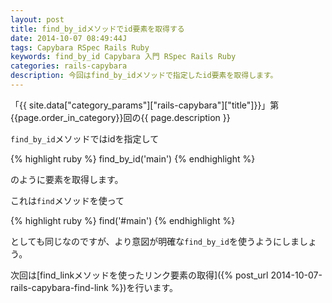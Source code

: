 ```yaml
---
layout: post
title: find_by_idメソッドでid要素を取得する
date: 2014-10-07 08:49:44J
tags: Capybara RSpec Rails Ruby
keywords: find_by_id Capybara 入門 RSpec Rails Ruby
categories: rails-capybara
description: 今回はfind_by_idメソッドで指定したid要素を取得します。
---
```


「{{ site.data["category_params"]["rails-capybara"]["title"]}}」第{{page.order_in_category}}回の{{ page.description }}

`find_by_id`メソッドではidを指定して

{% highlight ruby %}
find_by_id('main')
{% endhighlight %}

のように要素を取得します。

これは`find`メソッドを使って

{% highlight ruby %}
find('#main')
{% endhighlight %}

としても同じなのですが、より意図が明確な`find_by_id`を使うようにしましょう。

次回は[find_linkメソッドを使ったリンク要素の取得]({% post_url 2014-10-07-rails-capybara-find-link %})を行います。
